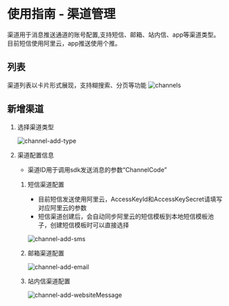 # 使用指南 - 渠道管理

渠道用于消息推送通道的账号配置,支持短信、邮箱、站内信、app等渠道类型。目前短信使用阿里云，app推送使用个推。

## 列表
渠道列表以卡片形式展现，支持糊搜索、分页等功能
![channels](https://cdn.masastack.com/stack/doc/mc/channels.png)

## 新增渠道

1. 选择渠道类型
   
   ![channel-add-type](https://cdn.masastack.com/stack/doc/mc/channel-add-type.png)

2. 渠道配置信息
   - 渠道ID用于调用sdk发送消息的参数“ChannelCode”

   1. 短信渠道配置
      - 目前短信发送使用阿里云，AccessKeyId和AccessKeySecret请填写对应阿里云的参数
      - 短信渠道创建后，会自动同步阿里云的短信模板到本地短信模板池子，创建短信模板时可以直接选择

      ![channel-add-sms](https://cdn.masastack.com/stack/doc/mc/channel-add-sms.png)

   2. 邮箱渠道配置

      ![channel-add-email](https://cdn.masastack.com/stack/doc/mc/channel-add-email.png)

   3. 站内信渠道配置

      ![channel-add-websiteMessage](https://cdn.masastack.com/stack/doc/mc/channel-add-websiteMessage.png)